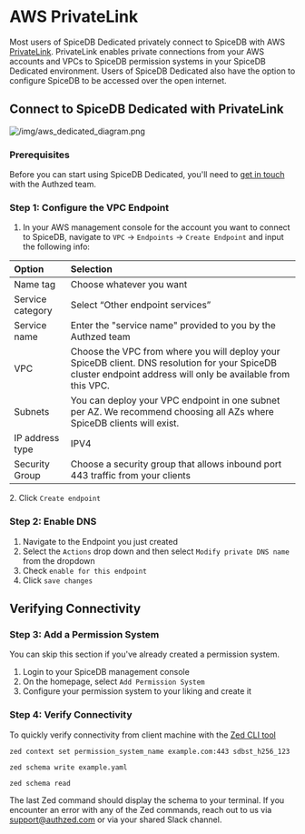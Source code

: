 
# AWS PrivateLink

Most users of SpiceDB Dedicated privately connect to SpiceDB with AWS [PrivateLink](https://docs.aws.amazon.com/whitepapers/latest/aws-privatelink/aws-privatelink.html). PrivateLink enables private connections from your AWS accounts and VPCs to SpiceDB permission systems in your SpiceDB Dedicated environment. Users of SpiceDB Dedicated also have the option to configure SpiceDB to be accessed over the open internet.

## Connect to SpiceDB Dedicated with PrivateLink

![/img/aws_dedicated_diagram.png](/img/aws_dedicated_diagram.png)

### Prerequisites

Before you can start using SpiceDB Dedicated, you'll need to [get in touch](https://authzed.com/call) with the Authzed team.

### Step 1: Configure the VPC Endpoint

1. In your AWS management console for the account you want to connect to SpiceDB, navigate to ```VPC``` → ```Endpoints``` → ```Create Endpoint``` and input the following info:

| Option               | Selection            |
| :------------------- | :------------------- |
| Name tag         | Choose whatever you want |
| Service category   | Select “Other endpoint services” |
| Service name       | Enter the "service name" provided to you by the Authzed team |
| VPC                | Choose the VPC from where you will deploy your SpiceDB client. DNS resolution for your SpiceDB cluster endpoint address will only be available from this VPC. |
| Subnets            | You can deploy your VPC endpoint in one subnet per AZ. We recommend choosing all AZs where SpiceDB clients will exist. |
| IP address type    | IPV4 |
| Security Group     | Choose a security group that allows inbound port 443 traffic from your clients |

2\. Click ```Create endpoint```

### Step 2: Enable DNS

1. Navigate to the Endpoint you just created
2. Select the ```Actions``` drop down and then select ```Modify private DNS name``` from the dropdown
3. Check ```enable for this endpoint```
4. Click ```save changes```

## Verifying Connectivity

### Step 3: Add a Permission System

You can skip this section if you've already created a permission system.

1. Login to your SpiceDB management console
2. On the homepage, select ```Add Permission System```
3. Configure your permission system to your liking and create it

### Step 4: Verify Connectivity

To quickly verify connectivity from client machine with the [Zed CLI tool](https://github.com/authzed/zed)

``` zed
zed context set permission_system_name example.com:443 sdbst_h256_123
```

``` zed
zed schema write example.yaml
```

``` zed
zed schema read
```

The last Zed command should display the schema to your terminal. If you encounter an error with any of the Zed commands, reach out to us via [support@authzed.com](mailto:support@authzed.com) or via your shared Slack channel.
